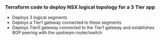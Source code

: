### Terraform code to deploy NSX logical topology for a 3 Tier app

* Deploys 3 logical segments
* Deploys a Tier1 gateway connected to these segments 
* Deploys Tier0 gateway connected to the Tier1 gateway and establishes BGP peering with the upstream router/switch
